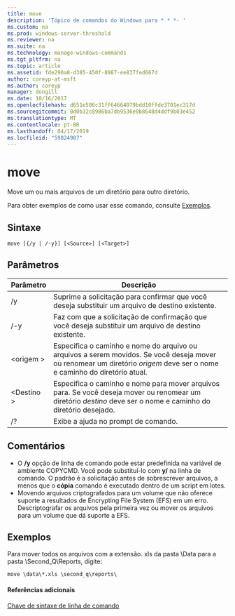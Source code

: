 ```yaml
---
title: move
description: 'Tópico de comandos do Windows para * * *- '
ms.custom: na
ms.prod: windows-server-threshold
ms.reviewer: na
ms.suite: na
ms.technology: manage-windows-commands
ms.tgt_pltfrm: na
ms.topic: article
ms.assetid: fde290a8-d385-450f-8987-ee837fed667d
author: coreyp-at-msft
ms.author: coreyp
manager: dongill
ms.date: 10/16/2017
ms.openlocfilehash: d651e586c31ff64664079bdd10ffde3701ec317d
ms.sourcegitcommit: 0d0b32c8986ba7db9536e0b8648d4ddf9b03e452
ms.translationtype: MT
ms.contentlocale: pt-BR
ms.lasthandoff: 04/17/2019
ms.locfileid: "59824987"
---
```

# <a name="move"></a>move



Move um ou mais arquivos de um diretório para outro diretório.

Para obter exemplos de como usar esse comando, consulte [Exemplos](#BKMK_examples).

## <a name="syntax"></a>Sintaxe

```
move [{/y | /-y}] [<Source>] [<Target>]
```

## <a name="parameters"></a>Parâmetros

|Parâmetro|Descrição|
|---------|-----------|
|/y|Suprime a solicitação para confirmar que você deseja substituir um arquivo de destino existente.|
|/-y|Faz com que a solicitação de confirmação que você deseja substituir um arquivo de destino existente.|
|\<origem >|Especifica o caminho e nome do arquivo ou arquivos a serem movidos. Se você deseja mover ou renomear um diretório *origem* deve ser o nome e caminho do diretório atual.|
|\<Destino >|Especifica o caminho e nome para mover arquivos para. Se você deseja mover ou renomear um diretório *destino* deve ser o nome e caminho do diretório desejado.|
|/?|Exibe a ajuda no prompt de comando.|

## <a name="remarks"></a>Comentários

-   O **/y** opção de linha de comando pode estar predefinida na variável de ambiente COPYCMD. Você pode substituí-lo com **y/** na linha de comando. O padrão é a solicitação antes de sobrescrever arquivos, a menos que o **cópia** comando é executado dentro de um script em lotes.
-   Movendo arquivos criptografados para um volume que não oferece suporte a resultados de Encrypting File System (EFS) em um erro. Descriptografar os arquivos pela primeira vez ou mover os arquivos para um volume que dá suporte a EFS.

## <a name="BKMK_examples"></a>Exemplos

Para mover todos os arquivos com a extensão. xls da pasta \Data para a pasta \Second_Q\Reports, digite:
```
move \data\*.xls \second_q\reports\ 
```

#### <a name="additional-references"></a>Referências adicionais

[Chave de sintaxe de linha de comando](command-line-syntax-key.md)